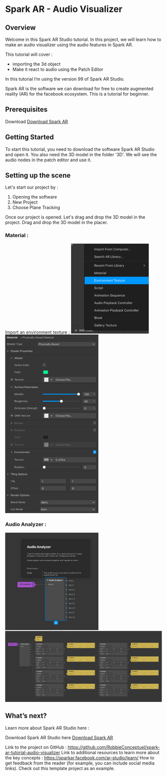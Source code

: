 # Spark AR - Audio Visualizer

## Overview

Welcome in this Spark AR Studio tutorial. 
In this project, we will learn how to make an audio visualizer using the audio features in Spark AR.

This tutorial will cover :
* importing the 3d object
* Make it react to audio using the Patch Editor

In this tutorial I’m using the version 99 of Spark AR Studio.

Spark AR is the software we can download for free to create augmented reality (AR) for the facebook ecosystem.
This is a tutorial for beginner.

## Prerequisites

Download [Download Spark AR](https://sparkar.facebook.com/ar-studio/download/)



## Getting Started

To start this tutorial, you need to download the software Spark AR Studio and open it.
You also need the 3D model in the folder '3D'.
We will see the audio nodes in the patch editor and use it.

## Setting up the scene

Let's start our project by :
1. Opening the software
2. New Project
3. Choose Plane Tracking

Once our project is opened.
Let's drag and drop the 3D model in the project.
Drag and drop the 3D model in the placer.



### Material :
Import an environment texture :
<img src="https://github.com/RobbieConceptuel/spark-ar-tutorial-audio-visualizer/blob/main/images/Import_EnvironmentTexture.png" width="250">
<img src="https://github.com/RobbieConceptuel/spark-ar-tutorial-audio-visualizer/blob/main/images/Material.png" width="300">

### Audio Analyzer :
<img src="https://github.com/RobbieConceptuel/spark-ar-tutorial-audio-visualizer/blob/main/images/AudioAnalyzer_Info.png" width="300">
<img src="https://github.com/RobbieConceptuel/spark-ar-tutorial-audio-visualizer/blob/main/images/Screenshot_SparkAR_Audio_Visualizer.png" width="600">

## What’s next?
Learn more about Spark AR Studio here :

Download Spark AR Studio here [Download Spark AR](https://sparkar.facebook.com/ar-studio/download/)


Link to the project on GitHub : https://github.com/RobbieConceptuel/spark-ar-tutorial-audio-visualizer
Link to additional resources to learn more about the key concepts : https://sparkar.facebook.com/ar-studio/learn/
How to get feedback from the reader (for example, you can include social media links).
Check out this template project as an example.
